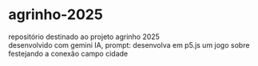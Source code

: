 # agrinho-2025
repositório destinado ao projeto agrinho 2025  
desenvolvido com gemini IA, prompt: desenvolva em p5.js um jogo sobre festejando a conexão campo cidade
